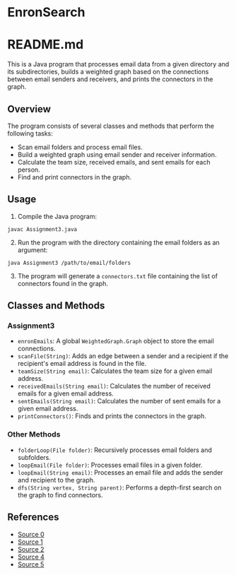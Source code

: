 # EnronSearch
# README.md

This is a Java program that processes email data from a given directory and its subdirectories, builds a weighted graph based on the connections between email senders and receivers, and prints the connectors in the graph.

## Overview

The program consists of several classes and methods that perform the following tasks:

- Scan email folders and process email files.
- Build a weighted graph using email sender and receiver information.
- Calculate the team size, received emails, and sent emails for each person.
- Find and print connectors in the graph.

## Usage

1. Compile the Java program:

```
javac Assignment3.java
```

2. Run the program with the directory containing the email folders as an argument:

```
java Assignment3 /path/to/email/folders
```

3. The program will generate a `connectors.txt` file containing the list of connectors found in the graph.

## Classes and Methods

### Assignment3

- `enronEmails`: A global `WeightedGraph.Graph` object to store the email connections.
- `scanFile(String)`: Adds an edge between a sender and a recipient if the recipient's email address is found in the file.
- `teamSize(String email)`: Calculates the team size for a given email address.
- `receivedEmails(String email)`: Calculates the number of received emails for a given email address.
- `sentEmails(String email)`: Calculates the number of sent emails for a given email address.
- `printConnectors()`: Finds and prints the connectors in the graph.

### Other Methods

- `folderLoop(File folder)`: Recursively processes email folders and subfolders.
- `loopEmail(File folder)`: Processes email files in a given folder.
- `loopEmail(String email)`: Processes an email file and adds the sender and recipient to the graph.
- `dfs(String vertex, String parent)`: Performs a depth-first search on the graph to find connectors.

## References

- [Source 0](https://alvinalexander.com/java/jwarehouse/deeplearning4j/README.md.shtml)
- [Source 1](https://www.geeksforgeeks.org/what-is-readme-md-file/)
- [Source 2](https://www.mygreatlearning.com/blog/readme-file/)
- [Source 4](https://medium.com/analytics-vidhya/how-to-create-a-readme-md-file-8fb2e8ce24e3)
- [Source 5](https://github.com/openfin/java-example/blob/master/README.md) 
